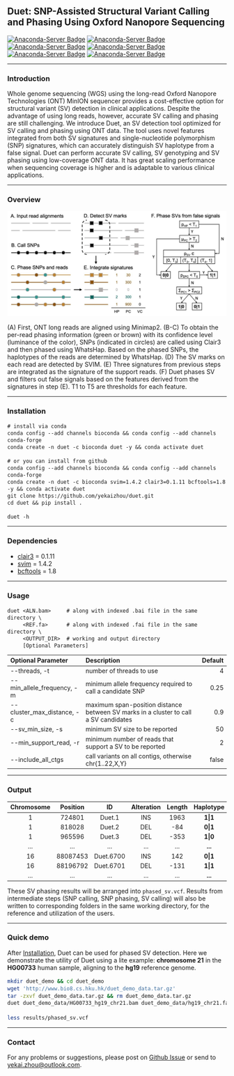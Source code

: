 ## Duet: SNP-Assisted Structural Variant Calling and Phasing Using Oxford Nanopore Sequencing

[![Anaconda-Server Badge](https://anaconda.org/bioconda/duet/badges/version.svg)](https://anaconda.org/bioconda/duet)
[![Anaconda-Server Badge](https://anaconda.org/bioconda/duet/badges/license.svg)](https://anaconda.org/bioconda/duet)
[![Anaconda-Server Badge](https://anaconda.org/bioconda/duet/badges/platforms.svg)](https://anaconda.org/bioconda/duet)
[![Anaconda-Server Badge](https://anaconda.org/bioconda/duet/badges/latest_release_date.svg)](https://anaconda.org/bioconda/duet)
[![Anaconda-Server Badge](https://anaconda.org/bioconda/duet/badges/downloads.svg)](https://anaconda.org/bioconda/duet)
[![Anaconda-Server Badge](https://anaconda.org/bioconda/duet/badges/installer/conda.svg)](https://anaconda.org/bioconda/duet)

---
### Introduction

Whole genome sequencing (WGS) using the long-read Oxford Nanopore Technologies (ONT) MinION sequencer provides a cost-effective option for structural variant (SV) detection in clinical applications. Despite the advantage of using long reads, however, accurate SV calling and phasing are still challenging. We introduce Duet, an SV detection tool optimized for SV calling and phasing using ONT data. The tool uses novel features integrated from both SV signatures and single-nucleotide polymorphism (SNP) signatures, which can accurately distinguish SV haplotype from a false signal. Duet can perform accurate SV calling, SV genotyping and SV phasing using low-coverage ONT data. It has great scaling performance when sequencing coverage is higher and is adaptable to various clinical applications.

---
### Overview

![](docs/overview.jpg)

(A) First, ONT long reads are aligned using Minimap2. (B-C) To obtain the per-read phasing information (green or brown) with its confidence level (luminance of the color), SNPs (indicated in circles) are called using Clair3 and then phased using WhatsHap. Based on the phased SNPs, the haplotypes of the reads are determined by WhatsHap. (D) The SV marks on each read are detected by SVIM. (E) Three signatures from previous steps are integrated as the signature of the support reads. (F) Duet phases SV and filters out false signals based on the features derived from the signatures in step (E). T1 to T5 are thresholds for each feature.

---
### Installation

```shell
# install via conda
conda config --add channels bioconda && conda config --add channels conda-forge
conda create -n duet -c bioconda duet -y && conda activate duet

# or you can install from github
conda config --add channels bioconda && conda config --add channels conda-forge
conda create -n duet -c bioconda svim=1.4.2 clair3=0.1.11 bcftools=1.8 -y && conda activate duet
git clone https://github.com/yekaizhou/duet.git
cd duet && pip install .

duet -h
```

---
### Dependencies

- [clair3](https://github.com/HKU-BAL/Clair3) = 0.1.11
- [svim](https://github.com/eldariont/svim) = 1.4.2
- [bcftools](https://anaconda.org/bioconda/bcftools) = 1.8

---
### Usage

    duet <ALN.bam>     # along with indexed .bai file in the same directory \
         <REF.fa>      # along with indexed .fai file in the same directory \
         <OUTPUT_DIR>  # working and output directory
         [Optional Parameters]

| Optional Parameter | Description | Default |
| :------------ |:---------------|-------------:|
|--threads, -t|number of threads to use|4|
|--min_allele_frequency, -m|minimum allele frequency required to call a candidate SNP|0.25|
|--cluster_max_distance, -c|maximum span-position distance between SV marks in a cluster to call a SV candidates|0.9|
|--sv_min_size, -s|minimum SV size to be reported|50|
|--min_support_read, -r|minimum number of reads that support a SV to be reported|2|
|--include_all_ctgs|call variants on all contigs, otherwise chr{1..22,X,Y}|false|

---
### Output
   
| Chromosome | Position | ID | Alteration | Length | Haplotype | Phase Set |
|:---:|:---:|:---:|:---:|:---:|:---:|:---:|
|1|724801|Duet.1|INS|1963|**1\|1**|639244|
|1|818028|Duet.2|DEL|-84|**0\|1**|639244|
|1|965596|Duet.3|DEL|-353|**1\|0**|639244|
|...|...|...|...|...|**...**|...|
|16|88087453|Duet.6700|INS|142|**0\|1**|85189772|
|16|88196792|Duet.6701|DEL|-131|**1\|1**|85189772|
|...|...|...|...|...|**...**|...|
    
These SV phasing results will be arranged into `phased_sv.vcf`. Results from intermediate steps (SNP calling, SNP phasing, SV calling) will also be written to corresponding folders in the same working directory, for the reference and utilization of the users.

---
### Quick demo

After [Installation](#installation), Duet can be used for phased SV detection. Here we demonstrate the utility of Duet using a lite example: **chromosome 21** in the **HG00733** human sample, aligning to the **hg19** reference genome.

```bash
mkdir duet_demo && cd duet_demo
wget 'http://www.bio8.cs.hku.hk/duet_demo_data.tar.gz'
tar -zxvf duet_demo_data.tar.gz && rm duet_demo_data.tar.gz
duet duet_demo_data/HG00733_hg19_chr21.bam duet_demo_data/hg19_chr21.fa results

less results/phased_sv.vcf
```

---
### Contact

For any problems or suggestions, please post on [Github Issue](https://github.com/yekaizhou/duet/issues) or send to yekai.zhou@outlook.com.
